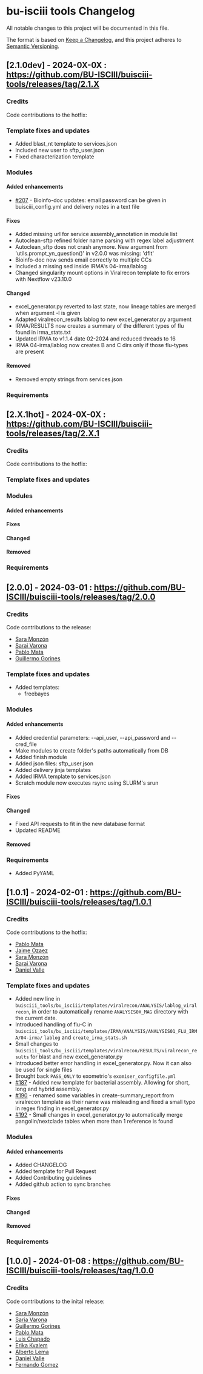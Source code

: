 # bu-isciii tools Changelog

All notable changes to this project will be documented in this file.

The format is based on [Keep a Changelog](https://keepachangelog.com/en/1.0.0/), and this project adheres to [Semantic Versioning](https://semver.org/spec/v2.0.0.html).

## [2.1.0dev] - 2024-0X-0X : https://github.com/BU-ISCIII/buisciii-tools/releases/tag/2.1.X

### Credits

Code contributions to the hotfix:

### Template fixes and updates

- Added blast_nt template to services.json
- Included new user to sftp_user.json
- Fixed characterization template

### Modules

#### Added enhancements

- [#207](https://github.com/BU-ISCIII/buisciii-tools/pull/207) - Bioinfo-doc updates: email password can be given in buisciii_config.yml and delivery notes in a text file

#### Fixes

- Added missing url for service assembly_annotation in module list
- Autoclean-sftp refined folder name parsing with regex label adjustment 
- Autoclean_sftp does not crash anymore. New argument from 'utils.prompt_yn_question()' in v2.0.0 was missing: 'dflt'
- Bioinfo-doc now sends email correctly to multiple CCs
- Included a missing sed inside IRMA's 04-irma/lablog
- Changed singularity mount options in Viralrecon template to fix errors with Nextflow v23.10.0


#### Changed

- excel_generator.py reverted to last state, now lineage tables are merged when argument -l is given
- Adapted viralrecon_results lablog to new excel_generator.py argument
- IRMA/RESULTS now creates a summary of the different types of flu found in irma_stats.txt
- Updated IRMA to v1.1.4 date 02-2024 and reduced threads to 16
- IRMA 04-irma/lablog now creates B and C dirs only if those flu-types are present

#### Removed

- Removed empty strings from services.json

### Requirements

## [2.X.1hot] - 2024-0X-0X : https://github.com/BU-ISCIII/buisciii-tools/releases/tag/2.X.1

### Credits

Code contributions to the hotfix:

### Template fixes and updates

### Modules

#### Added enhancements

#### Fixes

#### Changed

#### Removed

### Requirements

## [2.0.0] - 2024-03-01 : https://github.com/BU-ISCIII/buisciii-tools/releases/tag/2.0.0

### Credits

Code contributions to the release:

- [Sara Monzón](https://github.com/saramonzon)
- [Sarai Varona](https://github.com/svarona)
- [Pablo Mata](https://github.com/Shettland)
- [Guillermo Gorines](https://github.com/GuilleGorines)


### Template fixes and updates

- Added templates:
    - freebayes


### Modules

#### Added enhancements

- Added credential parameters: --api_user, --api_password and --cred_file
- Make modules to create folder's paths automatically from DB
- Added finish module
- Added json files: sftp_user.json
- Added delivery jinja templates
- Added IRMA template to services.json
- Scratch module now executes rsync using SLURM's srun 

#### Fixes

#### Changed

- Fixed API requests to fit in the new database format
- Updated README

#### Removed

### Requirements

- Added PyYAML


## [1.0.1] - 2024-02-01 : https://github.com/BU-ISCIII/buisciii-tools/releases/tag/1.0.1

### Credits

Code contributions to the hotfix:

- [Pablo Mata](https://github.com/Shettland)
- [Jaime Ozaez](https://github.com/jaimeozaez)
- [Sara Monzón](https://github.com/saramonzon)
- [Sarai Varona](https://github.com/svarona)
- [Daniel Valle](https://github.com/Daniel-VM)

### Template fixes and updates

- Added new line in `buisciii_tools/bu_isciii/templates/viralrecon/ANALYSIS/lablog_viralrecon`, in order to automatically rename `ANALYSIS0X_MAG` directory with the current date. 
- Introduced handling of flu-C in `buisciii_tools/bu_isciii/templates/IRMA/ANALYSIS/ANALYSIS01_FLU_IRMA/04-irma/` `lablog` and `create_irma_stats.sh`
- Small changes to `buisciii_tools/bu_isciii/templates/viralrecon/RESULTS/viralrecon_results` for blast and new excel_generator.py
- Introduced better error handling in excel_generator.py. Now it can also be used for single files
- Brought back `PASS_ONLY` to exometrio's `exomiser_configfile.yml`
- [#187](https://github.com/BU-ISCIII/buisciii-tools/pull/187) - Added new template for bacterial assembly. Allowing for short, long and hybrid assembly.
- [#190](https://github.com/BU-ISCIII/buisciii-tools/pull/190) - renamed some variables in create-summary_report from viralrecon template as their name was misleading and fixed a small typo in regex finding in excel_generator.py
- [#192](https://github.com/BU-ISCIII/buisciii-tools/pull/192) - Small changes in excel_generator.py to automatically merge pangolin/nextclade tables when more than 1 reference is found

### Modules

#### Added enhancements
- Added CHANGELOG
- Added template for Pull Request
- Added Contributing guidelines
- Added github action to sync branches

#### Fixes

#### Changed

#### Removed


### Requirements


## [1.0.0] - 2024-01-08 : https://github.com/BU-ISCIII/buisciii-tools/releases/tag/1.0.0

### Credits

Code contributions to the inital release:

- [Sara Monzón](https://github.com/saramonzon)
- [Saria Varona](https://github.com/svarona)
- [Guillermo Gorines](https://github.com/GuilleGorines)
- [Pablo Mata](https://github.com/Shettland)
- [Luis Chapado](https://github.com/luissian)
- [Erika Kvalem](https://github.com/ErikaKvalem)
- [Alberto Lema](https://github.com/Alema91)
- [Daniel Valle](https://github.com/Daniel-VM)
- [Fernando Gomez](https://github.com/FGomez-Aldecoa)

